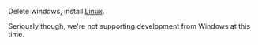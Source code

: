 Delete windows, install [Linux](http://www.ubuntu.com/download/desktop/).

Seriously though, we're not supporting development from Windows at this time.